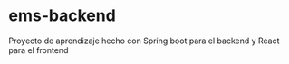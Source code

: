 # ems-backend
Proyecto de aprendizaje hecho con Spring boot para el backend y React para el frontend
